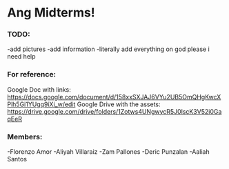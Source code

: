 # Ang Midterms!

### TODO:
-add pictures
-add information
-literally add everything on god please i need help

### For reference:
Google Doc with links: https://docs.google.com/document/d/158xxSXJAJ6VYu2UB5OmQHgKwcXPlh5Gi1YUgq9iXi_w/edit
Google Drive with the assets: https://drive.google.com/drive/folders/1Zotws4UNgwycR5J0lscK3V52i0GaqEeR

### Members:
-Florenzo Amor
-Aliyah Villaraiz
-Zam Pallones
-Deric Punzalan
-Aaliah Santos

